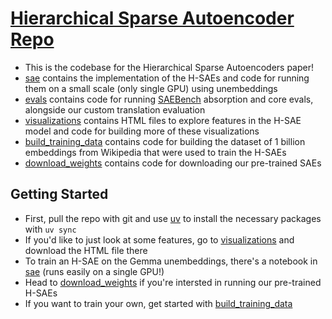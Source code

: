 # [Hierarchical Sparse Autoencoder Repo](https://arxiv.org/abs/2506.01197)
* This is the codebase for the Hierarchical Sparse Autoencoders paper!
* [sae](/sae) contains the implementation of the H-SAEs and code for running them on a small scale (only single GPU) using unembeddings
* [evals](/evals) contains code for running [SAEBench](https://github.com/adamkarvonen/SAEBench) absorption and core evals, alongside our custom translation evaluation
* [visualizations](/visualizations) contains HTML files to explore features in the H-SAE model and code for building more of these visualizations
* [build_training_data](/build_training_data) contains code for building the dataset of 1 billion embeddings from Wikipedia that were used to train the H-SAEs
* [download_weights](/download_weights) contains code for downloading our pre-trained SAEs
## Getting Started
* First, pull the repo with git and use [uv](https://docs.astral.sh/uv/) to install the necessary packages with `uv sync`
* If you'd like to just look at some features, go to [visualizations](/visualizations) and download the HTML file there
* To train an H-SAE on the Gemma unembeddings, there's a notebook in [sae](/sae) (runs easily on a single GPU!)
* Head to [download_weights](/download_weights) if you're intersted in running our pre-trained H-SAEs
* If you want to train your own, get started with [build_training_data](/build_training_data)

